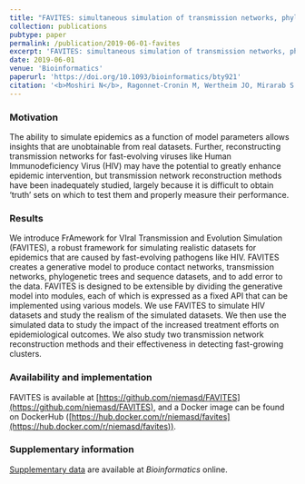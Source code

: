 ```yaml
---
title: "FAVITES: simultaneous simulation of transmission networks, phylogenetic trees and sequences"
collection: publications
pubtype: paper
permalink: /publication/2019-06-01-favites
excerpt: 'FAVITES: simultaneous simulation of transmission networks, phylogenetic trees and sequences'
date: 2019-06-01
venue: 'Bioinformatics'
paperurl: 'https://doi.org/10.1093/bioinformatics/bty921'
citation: '<b>Moshiri N</b>, Ragonnet-Cronin M, Wertheim JO, Mirarab S (2019). "FAVITES: simultaneous simulation of transmission networks, phylogenetic trees and sequences." <i>Bioinformatics</i>. 35(11):1852–1861 <a href="https://doi.org/10.1093/bioinformatics/bty921" target="_blank">doi:10.1093/bioinformatics/bty921</a>'
---
```

### Motivation
The ability to simulate epidemics as a function of model parameters allows insights that are unobtainable from real datasets. Further, reconstructing transmission networks for fast-evolving viruses like Human Immunodeficiency Virus (HIV) may have the potential to greatly enhance epidemic intervention, but transmission network reconstruction methods have been inadequately studied, largely because it is difficult to obtain ‘truth’ sets on which to test them and properly measure their performance.

### Results
We introduce FrAmework for VIral Transmission and Evolution Simulation (FAVITES), a robust framework for simulating realistic datasets for epidemics that are caused by fast-evolving pathogens like HIV. FAVITES creates a generative model to produce contact networks, transmission networks, phylogenetic trees and sequence datasets, and to add error to the data. FAVITES is designed to be extensible by dividing the generative model into modules, each of which is expressed as a fixed API that can be implemented using various models. We use FAVITES to simulate HIV datasets and study the realism of the simulated datasets. We then use the simulated data to study the impact of the increased treatment efforts on epidemiological outcomes. We also study two transmission network reconstruction methods and their effectiveness in detecting fast-growing clusters.

### Availability and implementation
FAVITES is available at [https://github.com/niemasd/FAVITES](https://github.com/niemasd/FAVITES), and a Docker image can be found on DockerHub ([https://hub.docker.com/r/niemasd/favites](https://hub.docker.com/r/niemasd/favites)).

### Supplementary information
[Supplementary data](https://oup.silverchair-cdn.com/oup/backfile/Content_public/Journal/bioinformatics/35/11/10.1093_bioinformatics_bty921/3/bty921_supplemetary_data.zip?Expires=1654808544&Signature=IR-fDxKLLHjkcLp-tLWe5D~gjW91KOEEBGcUM~rEyMCyK4q~BL7jLz1eZPkChbG1DVnWVI10IL-daTADJswViK2lwA3r2EGEmtZ6dYOFIc6X0eAK5owuhkC12HuR4KFSUPdlQIAaEpoaFJ0RXLhDtqa1AHmLXO0dtD3ZYiHciteCAkmLWNkrx7CI5WQ6nU6lpZunCZLbBs63pkdGKDZ3cdY7gVAAdng3JD5L0bFvNy8zlXx7xl~xaHReuHHehMjAj~okHGaxaNaCTSQTqqTn4S-7DRxpma0jMDGQJBu-fdin7wXJEm7sXHpDRhIV9gZZAq9o0bgJDV9kiiZqfyftFQ__&Key-Pair-Id=APKAIE5G5CRDK6RD3PGA) are available at *Bioinformatics* online.
